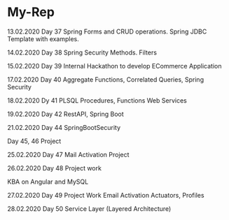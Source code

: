 # My-Rep
13.02.2020
Day 37
Spring Forms and CRUD operations.
Spring JDBC Template with examples.

14.02.2020
Day 38
Spring Security Methods.
Filters


15.02.2020
Day 39
Internal Hackathon to develop ECommerce Application

17.02.2020
Day 40
Aggregate Functions, Correlated Queries, Spring Security

18.02.2020
Dy 41
PLSQL Procedures, Functions
Web Services

19.02.2020
Day 42
RestAPI, Spring Boot

21.02.2020
Day 44
SpringBootSecurity

Day 45, 46
Project 

25.02.2020
Day 47
Mail Activation
Project

26.02.2020
Day 48
Project work

KBA on Angular and MySQL

27.02.2020
Day 49
Project Work
Email Activation
Actuators, Profiles

28.02.2020
Day 50
Service Layer (Layered Architecture)
